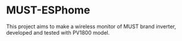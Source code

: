 # MUST-ESPhome
This project aims to make a wireless monitor of MUST brand inverter, developed and tested with PV1800 model.
